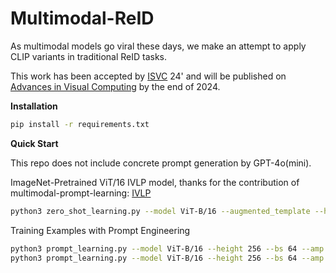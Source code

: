 # Multimodal-ReID

As multimodal models go viral these days, we make an attempt to apply CLIP variants in traditional ReID tasks.

This work has been accepted by [ISVC](https://www.isvc.net/) 24' and will be published on [Advances in Visual Computing](https://link.springer.com/conference/isvc) by the end of 2024.

**Installation**

```bash
pip install -r requirements.txt
```

**Quick Start**

This repo does not include concrete prompt generation by GPT-4o(mini).

ImageNet-Pretrained ViT/16 IVLP model,
thanks for the contribution of multimodal-prompt-learning:
[IVLP](https://drive.google.com/file/d/1B7BOjQSzISWVxfeNkEM4qHOGeOCuksaJ/view?usp=sharing)

```bash
python3 zero_shot_learning.py --model ViT-B/16 --augmented_template --height 256 --mm --clip_weights xxx
```

Training Examples with Prompt Engineering
```bash
python3 prompt_learning.py --model ViT-B/16 --height 256 --bs 64 --amp --epochs_stage1 120 --epochs_stage2 60 --training_mode ivlp  --test_dataset dukemtmc
python3 prompt_learning.py --model ViT-B/16 --height 256 --bs 64 --amp --epochs_stage1 120 --epochs_stage2 60 --training_mode ivlp  --train_dataset dukemtmc --test_dataset market1501 --vpt_ctx 2
```
